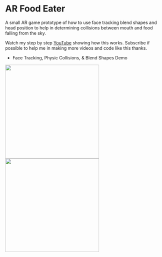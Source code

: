 # AR Food Eater
A small AR game prototype of how to use face tracking blend shapes and head position to help in determining collisions between mouth and food falling from the sky. 

Watch my step by step [YouTube](https://youtu.be/Nfct3FewA3c) showing how this works. Subscribe if possible to help me in making more videos and code like this thanks.

- Face Tracking, Physic Collisions, & Blend Shapes Demo

<img src="https://github.com/dilmerv/ARFoodEater/blob/master/docs/images/demo_1.gif" width="300">

<img src="https://github.com/dilmerv/ARFoodEater/blob/master/docs/images/demo_2.gif" width="300">